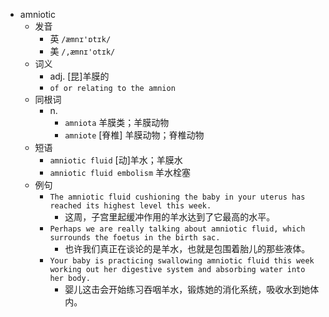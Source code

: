- amniotic
  - 发音
    - 英 `/æmnɪ'ɒtɪk/`
    - 美 `/,æmnɪ'otɪk/`
  - 词义
    - adj. [昆]羊膜的
    - `of or relating to the amnion `
  - 同根词
    - n.
      - `amniota` 羊膜类；羊膜动物
      - `amniote` [脊椎] 羊膜动物；脊椎动物
  - 短语
    - `amniotic fluid` [动]羊水；羊膜水 
    - `amniotic fluid embolism` 羊水栓塞 
  - 例句
    - `The amniotic fluid cushioning the baby in your uterus has reached its highest level this week.`
      - 这周，子宫里起缓冲作用的羊水达到了它最高的水平。
    - `Perhaps we are really talking about amniotic fluid, which surrounds the foetus in the birth sac.`
      - 也许我们真正在谈论的是羊水，也就是包围着胎儿的那些液体。
    - `Your baby is practicing swallowing amniotic fluid this week working out her digestive system and absorbing water into her body.`
      - 婴儿这击会开始练习吞咽羊水，锻炼她的消化系统，吸收水到她体内。

